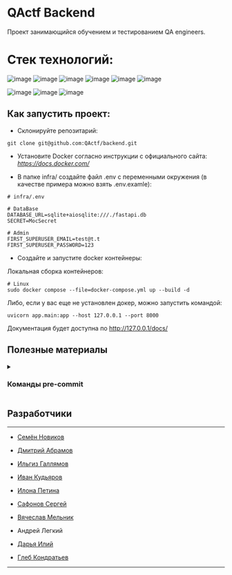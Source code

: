 # QActf Backend
Проект занимающийся обучением и тестированием QA engineers.


# Стек технологий:

![image](https://img.shields.io/badge/Python-FFD43B?style=for-the-badge&logo=python&logoColor=blue)
![image](https://img.shields.io/badge/fastapi-109989?style=for-the-badge&logo=FASTAPI&logoColor=white)
![image](https://img.shields.io/badge/PostgreSQL-316192?style=for-the-badge&logo=postgresql&logoColor=white)
![image](https://img.shields.io/badge/redis-CC0000.svg?&style=for-the-badge&logo=redis&logoColor=white)
![image](https://img.shields.io/badge/Nginx-009639?style=for-the-badge&logo=nginx&logoColor=white)
![image](https://img.shields.io/badge/Docker-2CA5E0?style=for-the-badge&logo=docker&logoColor=white)

![image](https://img.shields.io/badge/sql%20alchemy-grey?style=for-the-badge&logo=alchemy)
![image](https://img.shields.io/badge/alembic-7FFFD4?style=for-the-badge)
![image](https://img.shields.io/badge/pydantic-FF1493?style=for-the-badge&logo=pydantic)


## **Как запустить проект**:

- Склонируйте репозитарий:
```
git clone git@github.com:QActf/backend.git
```

- Установите Docker согласно инструкции с официального сайта: _https://docs.docker.com/_

- В папке infra/ создайте файл .env c переменными окружения (в качестве примера можно взять .env.examle):

```
# infra/.env

# DataBase
DATABASE_URL=sqlite+aiosqlite:///./fastapi.db
SECRET=MocSecret

# Admin
FIRST_SUPERUSER_EMAIL=test@t.t
FIRST_SUPERUSER_PASSWORD=123

```

* Создайте и запустите docker контейнеры:

Локальная сборка контейнеров:
```
# Linux
sudo docker compose --file=docker-compose.yml up --build -d
```

Либо, если у вас еще не установлен докер, можно запустить командой:
```
uvicorn app.main:app --host 127.0.0.1 --port 8000
```

Документация будет доступна по http://127.0.0.1/docs/

## Полезные материалы

<details>
  <summary><h3>Команды pre-commit</h3></summary>

- Установить pre-commit в проекте: `pre-commit install`
- Запустить проверку всех хуков: `pre-commit run -a`
- Запустить конкретный хук: `poetry run pre-commit run <имя-хука>`
- Деактивировать автоматическое выполнение хуков перед коммитом: `poetry run pre-commit uninstall`
- Обновить pre-commit хуки: `poetry run pre-commit autoupdate`

</details>

## Разработчики

-----

 - [Семён Новиков](https://github.com/Sovraska)

 - [Дмитрий Абрамов](https://github.com/D-Abramoc)

 - [Ильгиз Галлямов](https://github.com/ilgiz-tat)

 - [Иван Кудьяров](https://github.com/LicrimoVor)

 - [Илона Петина](https://github.com/ilonka05)

 - [Сафонов Сергей](https://github.com/SerVik888)

 - [Вячеслав Мельник](https://github.com/dmsvalik)

 - Андрей Легкий

 - [Дарья Илий](https://github.com/DariaEaly)

 - [Глеб Кондратьев](https://github.com/gleb60)
----
